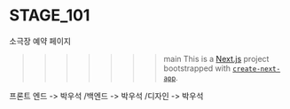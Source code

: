 # STAGE_101

소극장 예약 페이지

> > > > > > > main
> > > > > > > This is a [Next.js](https://nextjs.org/) project bootstrapped with [`create-next-app`](https://github.com/vercel/next.js/tree/canary/packages/create-next-app).

프론트 엔드 -> 박우석 /백엔드 -> 박우석 /디자인 -> 박우석
